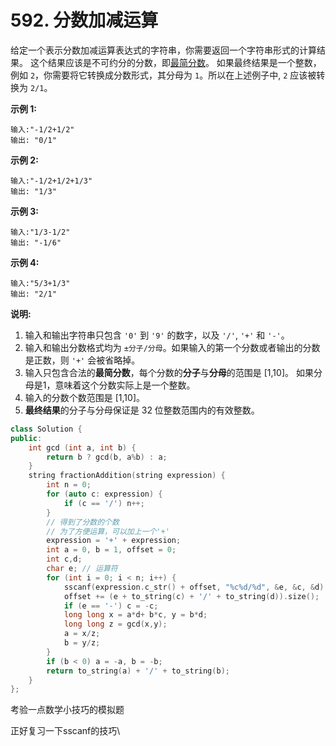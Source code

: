 # 592. 分数加减运算

给定一个表示分数加减运算表达式的字符串，你需要返回一个字符串形式的计算结果。 这个结果应该是不可约分的分数，即[最简分数](https://baike.baidu.com/item/%E6%9C%80%E7%AE%80%E5%88%86%E6%95%B0)。 如果最终结果是一个整数，例如 `2`，你需要将它转换成分数形式，其分母为 `1`。所以在上述例子中, `2` 应该被转换为 `2/1`。

**示例 1:**

```
输入:"-1/2+1/2"
输出: "0/1"
```

**示例 2:**

```
输入:"-1/2+1/2+1/3"
输出: "1/3"
```

**示例 3:**

```
输入:"1/3-1/2"
输出: "-1/6"
```

**示例 4:**

```
输入:"5/3+1/3"
输出: "2/1"
```

**说明:**

1. 输入和输出字符串只包含 `'0'` 到 `'9'` 的数字，以及 `'/'`, `'+'` 和 `'-'`。
2. 输入和输出分数格式均为 `±分子/分母`。如果输入的第一个分数或者输出的分数是正数，则 `'+'` 会被省略掉。
3. 输入只包含合法的**最简分数**，每个分数的**分子**与**分母**的范围是 \[1,10]。 如果分母是1，意味着这个分数实际上是一个整数。
4. 输入的分数个数范围是 \[1,10]。
5. **最终结果**的分子与分母保证是 32 位整数范围内的有效整数。

```cpp
class Solution {
public:
    int gcd (int a, int b) {
        return b ? gcd(b, a%b) : a;
    }
    string fractionAddition(string expression) {
        int n = 0;
        for (auto c: expression) {
            if (c == '/') n++;
        }
        // 得到了分数的个数
        // 为了方便运算，可以加上一个'+'
        expression = '+' + expression;
        int a = 0, b = 1, offset = 0;
        int c,d;
        char e; // 运算符
        for (int i = 0; i < n; i++) {
            sscanf(expression.c_str() + offset, "%c%d/%d", &e, &c, &d); // 注意这里的'/'
            offset += (e + to_string(c) + '/' + to_string(d)).size();
            if (e == '-') c = -c;
            long long x = a*d+ b*c, y = b*d;
            long long z = gcd(x,y);
            a = x/z;
            b = y/z;
        }
        if (b < 0) a = -a, b = -b;
        return to_string(a) + '/' + to_string(b);
    }
};
```

考验一点数学小技巧的模拟题

正好复习一下sscanf的技巧\
